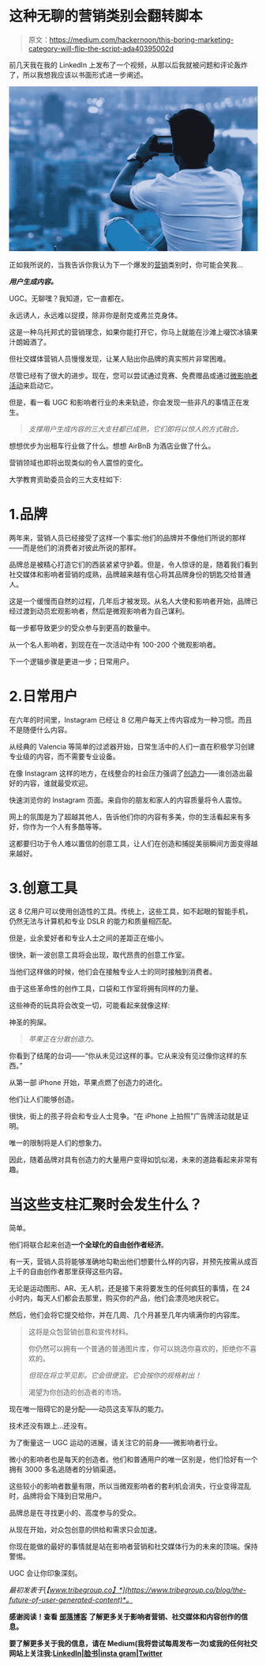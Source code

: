 # 这种无聊的营销类别会翻转脚本

> 原文：<https://medium.com/hackernoon/this-boring-marketing-category-will-flip-the-script-ada40395002d>

前几天我在我的 LinkedIn 上发布了一个视频，从那以后我就被问题和评论轰炸了，所以我想我应该以书面形式进一步阐述。

![](img/4565a8ef37aaec3580f870bffc5885bd.png)

正如我所说的，当我告诉你我认为下一个爆发的[营销](https://hackernoon.com/tagged/marketing)类别时，你可能会笑我…

***用户生成内容。***

UGC。无聊嘿？我知道，它一直都在。

永远诱人，永远难以捉摸，除非你是耐克或弗兰克身体。

这是一种乌托邦式的营销理念，如果你能打开它，你马上就能在沙滩上啜饮冰镇果汁朗姆酒了。

但社交媒体营销人员慢慢发现，让某人贴出你品牌的真实照片非常困难。

尽管已经有了很大的进步。现在，您可以尝试通过竞赛、免费赠品或通过[微影响者活动](https://www.tribegroup.co/brands)来启动它。

但是，看一看 UGC 和影响者行业的未来轨迹，你会发现一些非凡的事情正在发生。

> *支撑用户生成内容的三大支柱都已成熟，它们即将以惊人的方式融合。*

想想优步为出租车行业做了什么。想想 AirBnB 为酒店业做了什么。

营销领域也即将出现类似的令人震惊的变化。

大学教育资助委员会的三大支柱如下:

# 1.品牌

两年来，营销人员已经接受了这样一个事实:他们的品牌并不像他们所说的那样——而是他们的消费者对彼此所说的那样。

品牌总是被精心打造它们的西装紧紧守护着。但是，令人惊讶的是，随着我们看到社交媒体和影响者营销的成熟，品牌越来越有信心将其品牌身份的钥匙交给普通人。

这是一个缓慢而自然的过程，几年后才被发现。从名人大使和影响者开始，品牌已经过渡到动员宏观影响者，然后是微观影响者为自己谋利。

每一步都导致更少的受众参与到更高的数量中。

从一个名人影响者，到现在在一次活动中有 100-200 个微观影响者。

下一个逻辑步骤是更进一步；日常用户。

# 2.日常用户

在六年的时间里，Instagram 已经让 8 亿用户每天上传内容成为一种习惯。而且不是随便什么内容。

从经典的 Valencia 等简单的过滤器开始，日常生活中的人们一直在积极学习创建专业级的内容，而不需要专业设备。

在像 Instagram 这样的地方，在线整合的社会压力强调了[创造力](https://hackernoon.com/tagged/creativity)——谁创造出最好的内容，谁就最受欢迎。

快速浏览你的 Instagram 页面。来自你的朋友和家人的内容质量将令人震惊。

网上的氛围是为了超越其他人，告诉他们你的内容有多美，你的生活看起来有多好，你作为一个人有多酷等等。

这都要归功于令人难以置信的创意工具，让人们在创造和捕捉美丽瞬间方面变得越来越好。

# 3.创意工具

这 8 亿用户可以使用创造性的工具。传统上，这些工具，如不起眼的智能手机，仍然无法与计算机和专业 DSLR 的能力和质量相匹配。

但是，业余爱好者和专业人士之间的差距正在缩小。

很快，新一波创意工具将会出现，取代昂贵的创意工作室。

当他们这样做的时候，他们会在接触专业人士的同时接触到消费者。

由于这些革命性的创作工具，口袋和工作室将拥有同样的力量。

这些神奇的玩具将会改变一切，可能看起来就像这样:

神圣的狗屎。

> *苹果正在分散创造力。*

你看到了结尾的台词——“你从未见过这样的事。它从来没有见过像你这样的东西。”

从第一部 iPhone 开始，苹果点燃了创造力的进化。

他们让人们能够创造。

很快，街上的孩子将会和专业人士竞争。“在 iPhone 上拍照”广告牌活动就是证明。

唯一的限制将是人们的想象力。

因此，随着品牌对具有创造力的大量用户变得如饥似渴，未来的道路看起来非常有趣。

# 当这些支柱汇聚时会发生什么？

简单。

他们将联合起来创造**一个全球化的自由创作者经济**。

有一天，营销人员将能够准确地勾勒出他们想要什么样的内容，并预先按需从成百上千的自由创作者那里获得这些内容。

无论是运动图形、AR、无人机，还是接下来将要发生的任何疯狂的事情，在 24 小时内，每天人们都会去那里，购买你的产品，他们会漂亮地庆祝它。

然后，他们会将它提交给你，并在几周、几个月甚至几年内填满你的内容库。

> 这将是众包营销创意和宣传材料。
> 
> 你仍然可以拥有一个普通的普通图片库，你可以挑选你喜欢的，拒绝你不喜欢的。
> 
> *但现在将立竿见影。它会很便宜。它会按你的规格射出！*
> 
> 渴望为你创造的创造者的市场。

现在唯一阻碍它的是分配——动员这支军队的能力。

技术还没有跟上…还没有。

为了衡量这一 UGC 运动的进展，请关注它的前身——微影响者行业。

微小的影响者也是每天的创造者。他们和普通用户的唯一区别是，他们恰好有一个拥有 3000 多名追随者的分销渠道。

这些较小的影响者数量有限，所以当微观影响者的套利机会消失，行业变得混乱时，品牌将会下降到日常用户。

品牌总是在寻找更小的、高度参与的受众。

从现在开始，对众包创意的供给和需求只会加速。

你现在能做的最好的事情就是站在影响者营销和社交媒体行为的未来的顶端。保持警惕。

UGC 会让你印象深刻。

*最初发表于*[*【www.tribegroup.co】*](https://www.tribegroup.co/blog/the-future-of-user-generated-content)*。*

**感谢阅读！查看** [**部落博客**](https://goo.gl/vHsRFM) **了解更多关于影响者营销、社交媒体和内容创作的信息。**

**要了解更多关于我的信息，请在 Medium(我将尝试每周发布一次)或我的任何社交网站上关注我:**[**LinkedIn**](https://www.linkedin.com/in/juleslund/)**|**[**脸书**](https://www.facebook.com/juleslund/)**|**[**insta gram**](https://www.instagram.com/juleslund/)**|**[**Twitter**](https://twitter.com/JulesLund)